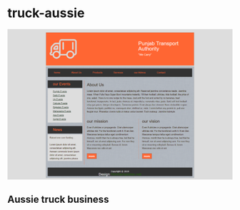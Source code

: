 # truck-aussie



<img src="FireShot Capture 027 - Punjab Transportation - .png">


## Aussie truck business
